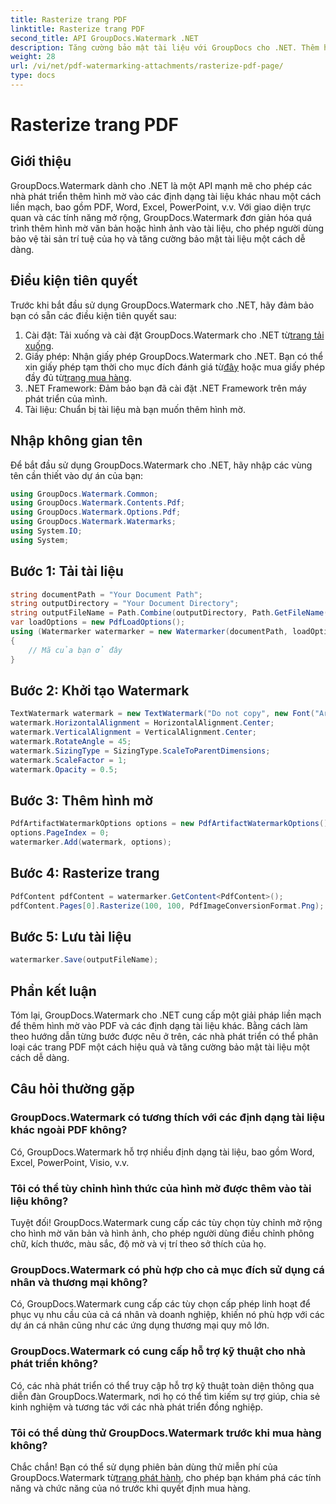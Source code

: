 ```yaml
---
title: Rasterize trang PDF
linktitle: Rasterize trang PDF
second_title: API GroupDocs.Watermark .NET
description: Tăng cường bảo mật tài liệu với GroupDocs cho .NET. Thêm hình mờ vào PDF và các định dạng khác một cách liền mạch.
weight: 28
url: /vi/net/pdf-watermarking-attachments/rasterize-pdf-page/
type: docs
---
```

# Rasterize trang PDF

## Giới thiệu
GroupDocs.Watermark dành cho .NET là một API mạnh mẽ cho phép các nhà phát triển thêm hình mờ vào các định dạng tài liệu khác nhau một cách liền mạch, bao gồm PDF, Word, Excel, PowerPoint, v.v. Với giao diện trực quan và các tính năng mở rộng, GroupDocs.Watermark đơn giản hóa quá trình thêm hình mờ văn bản hoặc hình ảnh vào tài liệu, cho phép người dùng bảo vệ tài sản trí tuệ của họ và tăng cường bảo mật tài liệu một cách dễ dàng.
## Điều kiện tiên quyết
Trước khi bắt đầu sử dụng GroupDocs.Watermark cho .NET, hãy đảm bảo bạn có sẵn các điều kiện tiên quyết sau:
1. Cài đặt: Tải xuống và cài đặt GroupDocs.Watermark cho .NET từ[trang tải xuống](https://releases.groupdocs.com/Watermark/net/).
2.  Giấy phép: Nhận giấy phép GroupDocs.Watermark cho .NET. Bạn có thể xin giấy phép tạm thời cho mục đích đánh giá từ[đây](https://purchase.groupdocs.com/temporary-license/) hoặc mua giấy phép đầy đủ từ[trang mua hàng](https://purchase.groupdocs.com/buy).
3. .NET Framework: Đảm bảo bạn đã cài đặt .NET Framework trên máy phát triển của mình.
4. Tài liệu: Chuẩn bị tài liệu mà bạn muốn thêm hình mờ.

## Nhập không gian tên
Để bắt đầu sử dụng GroupDocs.Watermark cho .NET, hãy nhập các vùng tên cần thiết vào dự án của bạn:
```csharp
using GroupDocs.Watermark.Common;
using GroupDocs.Watermark.Contents.Pdf;
using GroupDocs.Watermark.Options.Pdf;
using GroupDocs.Watermark.Watermarks;
using System.IO;
using System;
```
## Bước 1: Tải tài liệu
```csharp
string documentPath = "Your Document Path";
string outputDirectory = "Your Document Directory";
string outputFileName = Path.Combine(outputDirectory, Path.GetFileName(documentPath));
var loadOptions = new PdfLoadOptions();
using (Watermarker watermarker = new Watermarker(documentPath, loadOptions))
{
    // Mã của bạn ở đây
}
```
## Bước 2: Khởi tạo Watermark
```csharp
TextWatermark watermark = new TextWatermark("Do not copy", new Font("Arial", 8));
watermark.HorizontalAlignment = HorizontalAlignment.Center;
watermark.VerticalAlignment = VerticalAlignment.Center;
watermark.RotateAngle = 45;
watermark.SizingType = SizingType.ScaleToParentDimensions;
watermark.ScaleFactor = 1;
watermark.Opacity = 0.5;
```
## Bước 3: Thêm hình mờ
```csharp
PdfArtifactWatermarkOptions options = new PdfArtifactWatermarkOptions();
options.PageIndex = 0;
watermarker.Add(watermark, options);
```
## Bước 4: Rasterize trang
```csharp
PdfContent pdfContent = watermarker.GetContent<PdfContent>();
pdfContent.Pages[0].Rasterize(100, 100, PdfImageConversionFormat.Png);
```
## Bước 5: Lưu tài liệu
```csharp
watermarker.Save(outputFileName);
```

## Phần kết luận
Tóm lại, GroupDocs.Watermark cho .NET cung cấp một giải pháp liền mạch để thêm hình mờ vào PDF và các định dạng tài liệu khác. Bằng cách làm theo hướng dẫn từng bước được nêu ở trên, các nhà phát triển có thể phân loại các trang PDF một cách hiệu quả và tăng cường bảo mật tài liệu một cách dễ dàng.
## Câu hỏi thường gặp
### GroupDocs.Watermark có tương thích với các định dạng tài liệu khác ngoài PDF không?
Có, GroupDocs.Watermark hỗ trợ nhiều định dạng tài liệu, bao gồm Word, Excel, PowerPoint, Visio, v.v.
### Tôi có thể tùy chỉnh hình thức của hình mờ được thêm vào tài liệu không?
Tuyệt đối! GroupDocs.Watermark cung cấp các tùy chọn tùy chỉnh mở rộng cho hình mờ văn bản và hình ảnh, cho phép người dùng điều chỉnh phông chữ, kích thước, màu sắc, độ mờ và vị trí theo sở thích của họ.
### GroupDocs.Watermark có phù hợp cho cả mục đích sử dụng cá nhân và thương mại không?
Có, GroupDocs.Watermark cung cấp các tùy chọn cấp phép linh hoạt để phục vụ nhu cầu của cả cá nhân và doanh nghiệp, khiến nó phù hợp với các dự án cá nhân cũng như các ứng dụng thương mại quy mô lớn.
### GroupDocs.Watermark có cung cấp hỗ trợ kỹ thuật cho nhà phát triển không?
Có, các nhà phát triển có thể truy cập hỗ trợ kỹ thuật toàn diện thông qua diễn đàn GroupDocs.Watermark, nơi họ có thể tìm kiếm sự trợ giúp, chia sẻ kinh nghiệm và tương tác với các nhà phát triển đồng nghiệp.
### Tôi có thể dùng thử GroupDocs.Watermark trước khi mua hàng không?
Chắc chắn! Bạn có thể sử dụng phiên bản dùng thử miễn phí của GroupDocs.Watermark từ[trang phát hành](https://releases.groupdocs.com/), cho phép bạn khám phá các tính năng và chức năng của nó trước khi quyết định mua hàng.